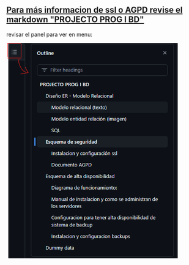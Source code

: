 ## [Para más informacion de ssl o AGPD revise el markdown &#34;PROJECTO PROG I BD&#34;](https://github.com/arley02/Treball_Projecte/blob/main/PROJECTO%20PROG%20I%20BD%20.md#esquema-de-seguridad)

revisar el panel para ver en menu:

![1716238762117](image/Readme/1716238762117.png)
